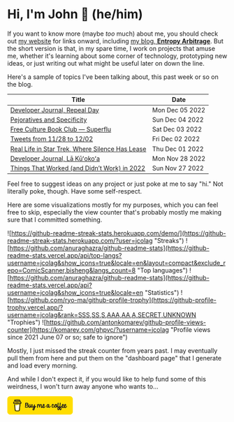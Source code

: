 # Hi, I'm John 👋 (he/him)

If you want to know more (maybe *too* much) about me, you should check out [my website](https://john.colagioia.net/) for links onward, including [my blog, **Entropy Arbitrage**](https://john.colagioia.net/blog).  But the short version is that, in my spare time, I work on projects that amuse me, whether it's learning about some corner of technology, prototyping new ideas, or just writing out what might be useful later on down the line.

Here's a sample of topics I've been talking about, this past week or so on the blog.

|Title|Date|
|-----|-------|
|[Developer Journal, Repeal Day](https://john.colagioia.net/blog/2022/12/05/repeal.html)|Mon Dec 05 2022|
|[Pejoratives and Specificity](https://john.colagioia.net/blog/2022/12/04/specificity.html)|Sun Dec 04 2022|
|[Free Culture Book Club — Superflu](https://john.colagioia.net/blog/2022/12/03/superflu.html)|Sat Dec 03 2022|
|[Tweets from 11/28 to 12/02](https://john.colagioia.net/blog/2022/12/02/week.html)|Fri Dec 02 2022|
|[Real Life in Star Trek, Where Silence Has Lease](https://john.colagioia.net/blog/2022/12/01/silence-lease.html)|Thu Dec 01 2022|
|[Developer Journal, Lā Kūʻokoʻa](https://john.colagioia.net/blog/2022/11/28/kalahui.html)|Mon Nov 28 2022|
|[Things That Worked (and Didn’t Work) in 2022](https://john.colagioia.net/blog/2022/11/27/worked.html)|Sun Nov 27 2022|

Feel free to suggest ideas on any project or just poke at me to say "hi." Not literally poke, though. Have some self-respect.

Here are some visualizations mostly for my purposes, which you can feel free to skip, especially the view counter that's probably mostly me making sure that I committed something.

![https://github-readme-streak-stats.herokuapp.com/demo/](https://github-readme-streak-stats.herokuapp.com/?user=jcolag "Streaks")
![https://github.com/anuraghazra/github-readme-stats](https://github-readme-stats.vercel.app/api/top-langs?username=jcolag&show_icons=true&locale=en&layout=compact&exclude_repo=ComicScanner,bisheng&langs_count=8 "Top languages")
![https://github.com/anuraghazra/github-readme-stats](https://github-readme-stats.vercel.app/api?username=jcolag&show_icons=true&locale=en "Statistics")
![https://github.com/ryo-ma/github-profile-trophy](https://github-profile-trophy.vercel.app/?username=jcolag&rank=SSS,SS,S,AAA,AA,A,SECRET,UNKNOWN "Trophies")
![https://github.com/antonkomarev/github-profile-views-counter](https://komarev.com/ghpvc/?username=jcolag "Profile views since 2021 June 07 or so; safe to ignore")

Mostly, I just missed the streak counter from years past.  I may eventually pull them from here and put them on the "dashboard page" that I generate and load every morning.

And while I don't expect it, if you would like to help fund some of this weirdness, I won't turn away anyone who wants to...

[<img src="images/default-yellow.png" alt="Buy Me a Coffee" width="150px"/>](https://www.buymeacoffee.com/jcolag)
